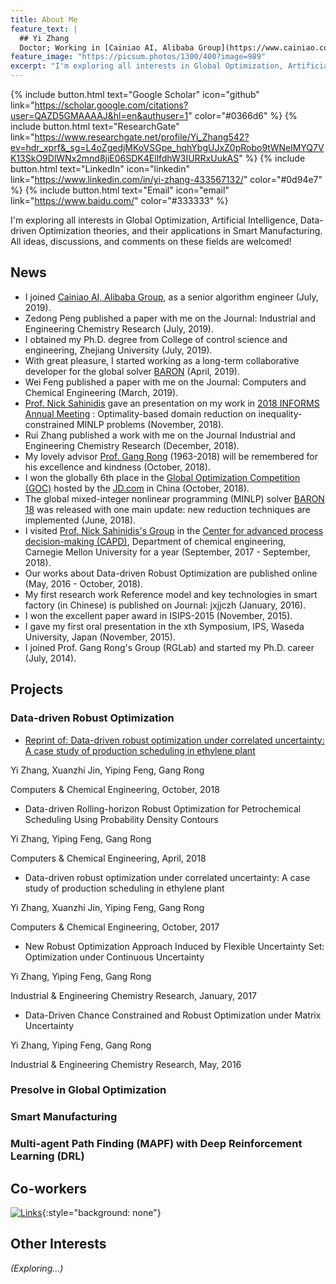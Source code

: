 ```yaml
---
title: About Me
feature_text: |
  ## Yi Zhang
  Doctor; Working in [Cainiao AI, Alibaba Group](https://www.cainiao.com); Developer of the global MINLP solver: [BARON](https://minlp.com/baron)
feature_image: "https://picsum.photos/1300/400?image=989"
excerpt: "I'm exploring all interests in Global Optimization, Artificial Intelligence, Data-driven Optimizationtheories, and their applications in Smart Manufacturing. All ideas, discussions, and comments on these fields are welcomed!"
---
```


{% include button.html text="Google Scholar" icon="github" link="https://scholar.google.com/citations?user=QAZD5GMAAAAJ&hl=en&authuser=1" color="#0366d6" %} {% include button.html text="ResearchGate" link="https://www.researchgate.net/profile/Yi_Zhang542?ev=hdr_xprf&_sg=L4oZgedjMKoVSGpe_hqhYbgUJxZ0pRobo9tWNelMYQ7VK13SkO9DlWNx2mnd8jiE06SDK4EllfdhW3IURRxUukAS" %} {% include button.html text="LinkedIn" icon="linkedin" link="https://www.linkedin.com/in/yi-zhang-433567132/" color="#0d94e7" %} {% include button.html text="Email" icon="email" link="https://www.baidu.com/" color="#333333" %}

I'm exploring all interests in Global Optimization, Artificial Intelligence, Data-driven Optimization theories, and their applications in Smart Manufacturing. All ideas, discussions, and comments on these fields are welcomed!

## News

- I joined [Cainiao AI, Alibaba Group](https://www.cainiao.com), as a senior algorithm engineer (July, 2019).
- Zedong Peng published a paper with me on the Journal: Industrial and Engineering Chemistry Research (July, 2019).
- I obtained my Ph.D. degree from College of control science and engineering, Zhejiang University (July, 2019).
- With great pleasure, I started working as a long-term collaborative developer for the global solver [BARON](https://minlp.com/baron) (April, 2019).
- Wei Feng published a paper with me on the Journal: Computers and Chemical Engineering (March, 2019).
- [Prof. Nick Sahinidis](http://archimedes.cheme.cmu.edu) gave an presentation on my work in [2018 INFORMS Annual Meeting](http://meetings2.informs.org/wordpress/phoenix2018/) : Optimality-based domain reduction on inequality-constrained MINLP problems (November, 2018).
- Rui Zhang published a work with me on the Journal Industrial and Engineering Chemistry Research (December, 2018).
- My lovely advisor [Prof. Gang Rong](https://www.researchgate.net/profile/Gang_Rong?_sg=ph2ZNqaeSwMUL8j85WTahlTGdNmIxxGQSY-rfIJON6s8pmu0BLQLQIdngiDOUnmaG3Kcai8YCzjyPxYdKVjpZqW33Br9py-H) (1963-2018) will be remembered for his excellence and kindness (October, 2018).
- I won the globally 6th place in the [Global Optimization Competition (GOC)](https://weaver.jd.com/?lang=en-us#/ActDetail/key=2) hosted by the [JD.com](https://www.jd.com) in China (October, 2018).
- The global mixed-integer nonlinear programming (MINLP) solver [BARON 18](https://minlp.com/baron-release-history) was released with one main update: new reduction techniques are implemented (June, 2018).
- I visited [Prof. Nick Sahinidis's Group](http://archimedes.cheme.cmu.edu) in the [Center for advanced process decision-making (CAPD)](http://capd.cheme.cmu.edu), Department of chemical engineering, Carnegie Mellon University for a year (September, 2017 - September, 2018).
- Our works about Data-driven Robust Optimization are published online (May, 2016 - October, 2018). 
- My first research work Reference model and key technologies in smart factory (in Chinese) is published on Journal: jxjjczh (January, 2016).
- I won the excellent paper award in ISIPS-2015 (November, 2015).
- I gave my first oral presentation in the xth Symposium, IPS, Waseda University, Japan (November, 2015).
- I joined Prof. Gang Rong's Group (RGLab) and started my Ph.D. career (July, 2014). 

## Projects

### Data-driven Robust Optimization
- [Reprint of: Data-driven robust optimization under correlated uncertainty: A case study of production scheduling in ethylene plant](https://www.researchgate.net/publication/328404793_Reprint_of_Data-driven_robust_optimization_under_correlated_uncertainty_A_case_study_of_production_scheduling_in_ethylene_plant)

Yi Zhang, Xuanzhi Jin, Yiping Feng, Gang Rong

Computers & Chemical Engineering, October, 2018

- Data-driven Rolling-horizon Robust Optimization for Petrochemical Scheduling Using Probability Density Contours

Yi Zhang, Yiping Feng, Gang Rong

Computers & Chemical Engineering, April, 2018

- Data-driven robust optimization under correlated uncertainty: A case study of production scheduling in ethylene plant

Yi Zhang, Xuanzhi Jin, Yiping Feng, Gang Rong

Computers & Chemical Engineering, October, 2017

- New Robust Optimization Approach Induced by Flexible Uncertainty Set: Optimization under Continuous Uncertainty

Yi Zhang, Yiping Feng, Gang Rong

Industrial & Engineering Chemistry Research, January, 2017

- Data-Driven Chance Constrained and Robust Optimization under Matrix Uncertainty

Yi Zhang, Yiping Feng, Gang Rong

Industrial & Engineering Chemistry Research, May, 2016

### Presolve in Global Optimization

### Smart Manufacturing

### Multi-agent Path Finding (MAPF) with Deep Reinforcement Learning (DRL) 


## Co-workers

  [![Links](https://assets.stackbit.com/badge/create-with-stackbit.svg)](https://app.stackbit.com/create?theme=https://github.com/daviddarnes/alembic-stackbit-kit){:style="background: none"}

## Other Interests

_(Exploring...)_
